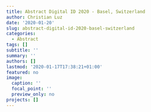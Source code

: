 ```yaml
---
title: Abstract Digital ID 2020 - Basel, Switzerland
author: Christian Luz
date: '2020-01-20'
slug: abstract-digital-id-2020-basel-switzerland
categories:
  - Abstract
tags: []
subtitle: ''
summary: ''
authors: []
lastmod: '2020-01-17T17:38:21+01:00'
featured: no
image:
  caption: ''
  focal_point: ''
  preview_only: no
projects: []
---
```

